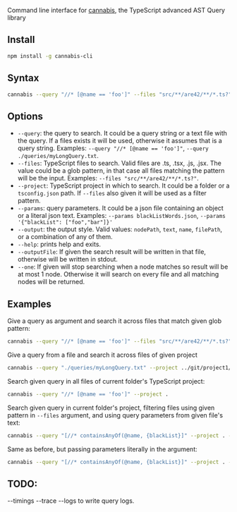 Command line interface for [cannabis](..), the TypeScript advanced AST Query library

## Install

```sh
npm install -g cannabis-cli
```

## Syntax

```sh
cannabis --query "//* [@name == 'foo']" --files "src/**/are42/**/*.ts?"
```

## Options

 * `--query`: the query to search. It could be a query string or a text file with the query. If a files exists it will be used, otherwise it assumes that is a query string. Examples: `--query "//* [@name == 'foo']"`, `--query ./queries/myLongQuery.txt`.
 * `--files`: TypeScript files to search. Valid files are .ts, .tsx, .js, .jsx. The value could be a glob pattern, in that case all files matching the pattern will be the input. Examples: `--files "src/**/are42/**/*.ts?"`.
 * `--project`: TypeScript project in which to search. It could be a folder or a `tsconfig.json` path. If `--files` also given it will be used as a filter pattern.
 * `--params`: query parameters. It could be a json file containing an object or a literal json text. Examples: `--params blackListWords.json`, `--params '{"blackList": ["foo","bar"]}'`
 * `--output`: the output style. Valid values: `nodePath`, `text`, `name`, `filePath`, or a combination of any of them. 
 * `--help`: prints help and exits.
 * `--outputFile`: If given the search result will be written in that file, otherwise will be written in stdout.
 * `--one`: If given will stop searching when a node matches so result will be at most 1 node. Otherwise it will search on every file and all matching nodes will be returned.
## Examples

Give a query as argument and search it across files that match given glob pattern:

```sh
cannabis --query "//* [@name == 'foo']" --files "src/**/are42/**/*.ts?"
```

Give a query from a file and search it across files of given project

```sh
cannabis --query "./queries/myLongQuery.txt" --project ../git/project1/tsconfig.json
```

Search given query in all files of current folder's TypeScript project:

```sh
cannabis --query "//* [@name == 'foo']" --project .
```

Search given query in current folder's project, filtering files using given pattern in `--files` argument, and using query parameters from given file's text:

```sh
cannabis --query "[//* containsAnyOf(@name, {blackList}]" --project . --files "**/area44/**/*" --params blackListWords.json
```

Same as before, but passing parameters literally in the argument:

```sh
cannabis --query "[//* containsAnyOf(@name, {blackList}]" --project . --files "**/area44/**/*" --params '{"blackList": ["foo","bar"]}'
```

## TODO: 

 --timings
 --trace
 --logs to write query logs.